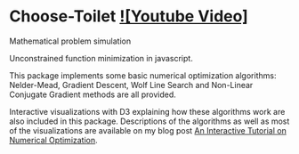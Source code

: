 # Choose-Toilet [![Youtube Video]](https://www.youtube.com/watch?v=XIOoCKO-ybQ)
Mathematical problem simulation

Unconstrained function minimization in javascript.

This package implements some basic numerical optimization algorithms: Nelder-Mead, Gradient
Descent, Wolf Line Search and Non-Linear Conjugate Gradient methods are all provided.

Interactive visualizations with D3 explaining how these algorithms work are also included in this package.
Descriptions of the algorithms as well as most of the visualizations are available on my blog post
[An Interactive Tutorial on Numerical Optimization](https://terra.snellman.net).
